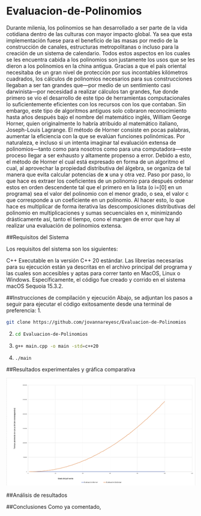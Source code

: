 # Evaluacion-de-Polinomios

Durante milenia, los polinomios se han desarrollado a ser parte de la vida cotidiana dentro de las culturas con mayor impacto global. Ya sea que esta implementación fuese para el beneficio de las masas por medio de la construcción de canales, estructuras metropolitanas o incluso para la creación de un sistema de calendario. Todos estos aspectos en los cuales se les encuentra cabida a los polinomios son justamente los usos que se les dieron a los polinomios en la china antigua. Gracias a que el país oriental necesitaba de un gran nivel de protección por sus incontables kilómetros cuadrados, los cálculos de polinomios necesarios para sus construcciones llegaban a ser tan grandes que—por medio de un sentimiento casi darwinista—por necesidad a realizar cálculos tan grandes, fue donde primero se vio el desarrollo de este tipo de herramientas computacionales lo suficientemente eficientes con los recursos con los que contaban. Sin embargo, este tipo de algoritmos antiguos solo cobraron reconocimiento hasta años después bajo el nombre del matemático inglés, William George Horner, quien originalmente lo habría atribuido al matemático italiano, Joseph-Louis Lagrange. El método de Horner consiste en pocas palabras, aumentar la eficiencia con la que se evalúan funciones polinómicas. Por naturaleza, e incluso si un intenta imaginar tal evaluación extensa de polinomios—tanto como para nosotros como para una computadora—este proceso llegar a ser exhausto y altamente propenso a error. Debido a esto, el método de Horner el cual está expresado en forma de un algoritmo el cual, al aprovechar la propiedad distributiva del álgebra, se organiza de tal manera que evita calcular potencias de **x** una y otra vez. Paso por paso, lo que hace es extraer los coeficientes de un polinomio para después ordenar estos en orden descendente tal que el primero en la lista (o i=[0] en un programa) sea el valor del polinomio con el menor grado, o sea, el valor c que corresponde a un coeficiente en un polinomio. Al hacer esto, lo que hace es multiplicar de forma iterativa las descomposiciones distributivas del polinomio en multiplicaciones y sumas secuenciales en x, minimizando drásticamente así, tanto el tiempo, cono el margen de error que hay al realizar una evaluación de polinomios extensa. 

##Requisitos del Sistema

Los requisitos del sistema son los siguientes: 

C++ Executable en la versión C++ 20 estándar. Las librerías necesarias para su ejecución están ya descritas en el archivo principal del programa y las cuales son accesibles y aptas para correr tanto en MacOS, Linux o Windows. Específicamente, el código fue creado y corrido en el sistema macOS Sequoia 15.3.2.

##Instrucciones de compilación y ejecución
Abajo, se adjuntan los pasos a seguir para ejecutar el código exitosamente desde una terminal de preferencia:
1.
   ```sh
   git clone https://github.com/jovannareyesc/Evaluacion-de-Polinomios
   ```
2. 
   ```sh
   cd Evaluacion-de-Polinomios
   ```
3. 
   ```sh
   g++ main.cpp -o main -std=c++20
   ```
4. 
   ```sh
   ./main
   ```

##Resultados experimentales y gráfica comparativa


![graficacomparativa](graficacomparativa.png)

##Análisis de resultados

##Conclusiones
Como ya comentado, 
